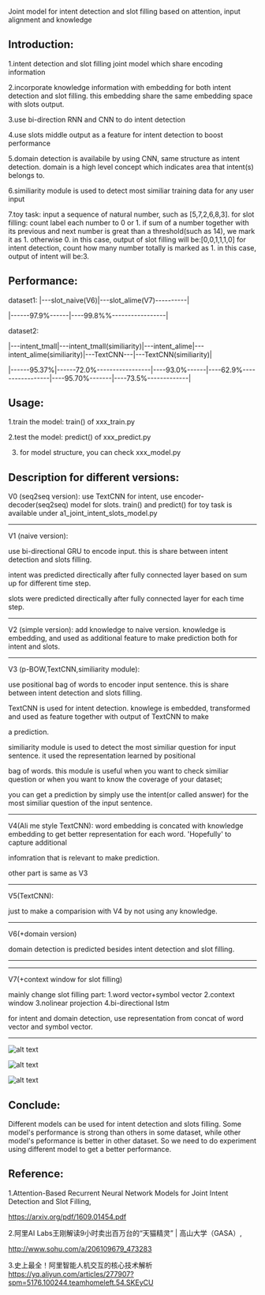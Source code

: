 Joint model for intent detection and slot filling based on attention, input alignment and knowledge

Introduction:
-------------------------------------------------------------------------------------
1.intent detection and slot filling joint model which share encoding information

2.incorporate knowledge information with embedding for both intent detection and slot filling. this embedding share the same embedding space with slots output.

3.use bi-direction RNN and CNN to do intent detection

4.use slots middle output as a feature for intent detection to boost performance

5.domain detection is availabile by using CNN, same structure as intent detection. domain is a high level concept which indicates 
area that intent(s) belongs to.

6.similiarity module is used to detect most similiar training data for any user input

7.toy task: input a sequence of natural number, such as [5,7,2,6,8,3].
for slot filling: count label each number to 0 or 1. if sum of a number together with its previous and next number is great than a threshold(such as 14), we mark it as 1. otherwise 0.
in this case, output of slot filling will be:[0,0,1,1,1,0]
for intent detection, count how many number totally is marked as 1. in this case, output of intent will be:3.

Performance:
-------------------------------------------------------------------------------------

dataset1:
|---slot_naive(V6)|---slot_alime(V7)----------|

|------97.9%------|----99.8%%-----------------|

dataset2:

|---intent_tmall|---intent_tmall(similiarity)|---intent_alime|---intent_alime(similiarity)|---TextCNN---|---TextCNN(similiarity)|

|------95.37%|------72.0%-----------------|----93.0%------|----62.9%-----------------|----95.70%-------|----73.5%-------------|




Usage:
-------------------------------------------------------------------------------------
1.train the model: train() of xxx_train.py

2.test the model: predict() of xxx_predict.py

3. for model structure, you can check xxx_model.py

Description for different versions:
-------------------------------------------------------------------------------------
V0 (seq2seq version): use TextCNN for intent, use encoder-decoder(seq2seq) model for slots. train() and predict() for toy task is available under a1_joint_intent_slots_model.py

-----------------------------
V1 (naive version): 

use bi-directional GRU to encode input. this is share between intent detection and slots filling.

intent was predicted directically after fully connected layer based on sum up for different time step. 

slots were predicted directically after fully connected layer for each time step.

-----------------------------
V2 (simple version): 
add knowledge to naive version. knowledge is embedding, and used as additional feature to make prediction both for intent and slots.

-----------------------------

V3 (p-BOW,TextCNN,similiarity module): 

use positional bag of words to encoder input sentence. this is share between intent detection and slots filling.

TextCNN is used for intent detection. knowlege is embedded, transformed and used as feature together with output of TextCNN to make 

a prediction.

similiarity module is used to detect the most similiar question for input sentence. it used the representation learned by positional 

bag of words. this module is useful when you want to check similiar question or when you want to know the coverage of your dataset;

you can get a prediction by simply use the intent(or called answer) for the most similiar question of the input sentence.

-----------------------------

V4(Ali me style TextCNN):
word embedding is concated with knowledge embedding to get better representation for each word. 'Hopefully' to capture additional 

infomration that is relevant to make prediction. 

other part is same as V3

-----------------------------

V5(TextCNN):

just to make a comparision with V4 by not using any knowledge.

-----------------------------

V6(+domain version)

domain detection is predicted besides intent detection and slot filling.

-----------------------------

-----------------------------

V7(+context window for slot filling)

mainly change slot filling part: 1.word vector+symbol vector 2.context window 3.nolinear projection 4.bi-directional lstm

for intent and domain detection, use representation from concat of word vector and symbol vector.

-----------------------------

![alt text](https://github.com/brightmart/slot_filling_intent_joint_model/blob/master/resources/JOINT_MODEL.JPG)

![alt text](https://github.com/brightmart/slot_filling_intent_joint_model/blob/master/resources/TextCNN.JPG)

![alt text](https://github.com/brightmart/slot_filling_intent_joint_model/blob/master/resources/slot_filling_alime.JPG)

Conclude:
-------------------------------------------------------------------------------------
Different models can be used for intent detection and slots filling. Some model's performance is strong than others in some dataset, while other model's peformance is better in other dataset. So we need to do experiment using different model to get a better performance.

Reference:
-------------------------------------------------------------------------------------
1.Attention-Based Recurrent Neural Network Models for Joint Intent Detection and Slot Filling,

https://arxiv.org/pdf/1609.01454.pdf

2.阿里AI Labs王刚解读9小时卖出百万台的“天猫精灵” | 高山大学（GASA）,

http://www.sohu.com/a/206109679_473283

3.史上最全！阿里智能人机交互的核心技术解析 
https://yq.aliyun.com/articles/277907?spm=5176.100244.teamhomeleft.54.SKEyCU
